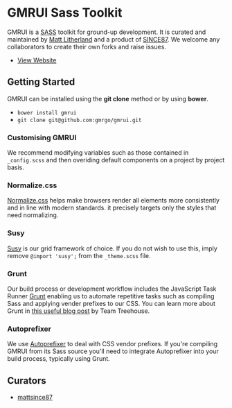 # GMRUI Sass Toolkit

GMRUI is a [SASS](http://sass-lang.com/) toolkit for ground-up development. It is curated and maintained by [Matt Litherland](http://twitter.com/mattsince87) and a product of [SINCE87](http://mattsince87.com). We welcome any collaborators to create their own forks and raise issues.

* [View Website](http://gmrui.com)

## Getting Started

GMRUI can be installed using the **git clone** method or by using **bower**.

* `bower install gmrui`
* `git clone git@github.com:gmrgo/gmrui.git`

### Customising GMRUI

We recommend modifying variables such as those contained in `_config.scss` and then overiding default components on a project by project basis.

### Normalize.css

[Normalize.css](http://necolas.github.io/normalize.css/) helps make browsers render all elements more consistently and in line with modern standards. it precisely targets only the styles that need normalizing.

### Susy

[Susy](http://susy.oddbird.net/) is our grid framework of choice. If you do not wish to use this, imply remove `@import 'susy';` from the `_theme.scss` file.

### Grunt

Our build process or development workflow includes the JavaScript Task Runner [Grunt](https://gruntjs.com/) enabling us to automate repetitive tasks such as compiling Sass and applying vender prefixes to our CSS. You can learn more about Grunt in [this useful blog post](http://blog.teamtreehouse.com/getting-started-with-grunt) by Team Treehouse.

### Autoprefixer

We use [Autoprefixer](https://github.com/nDmitry/grunt-autoprefixer) to deal with CSS vendor prefixes. If you're compiling GMRUI from its Sass source you'll need to integrate Autoprefixer into your build process, typically using Grunt.


## Curators

* [mattsince87](https://github.com/mattsince87)